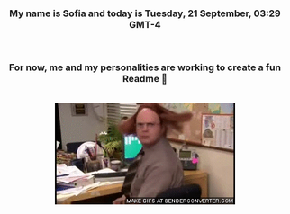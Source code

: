 


<div align="center">
<h3 >My name is Sofia and today is Tuesday, 21 September, 03:29 GMT-4</h3><br>
<h3 >For now, me and my personalities are working to create a fun Readme 👋
</h3><br>
<img src='img/dwight.gif' alt='working...'/>
</div>
